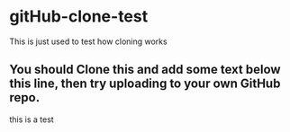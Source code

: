# gitHub-clone-test
This is just used to test how cloning works

## You should Clone this and add some text below this line, then try uploading to your own GitHub repo.
this is a test

